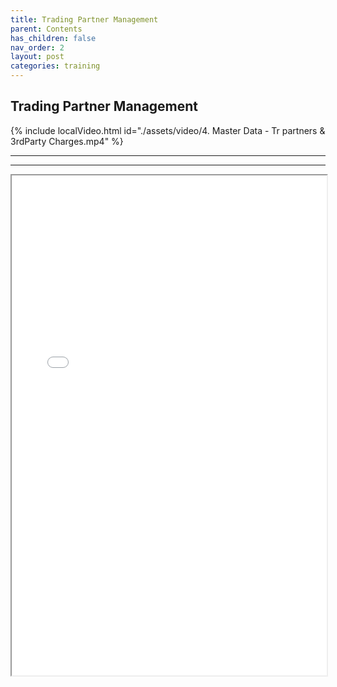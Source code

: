 ```yaml
---
title: Trading Partner Management
parent: Contents
has_children: false
nav_order: 2
layout: post
categories: training
---
```



## Trading Partner Management

{% include localVideo.html id="./assets/video/4. Master Data - Tr partners & 3rdParty Charges.mp4" %}

---
---

<iframe width="100%" height="800" src="./assets/PETAL - Trading Partner Mgt V1.0.pdf">


